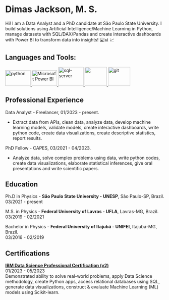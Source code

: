 # Dimas Jackson, M. S.

Hi! I am a Data Analyst and a PhD candidate at São Paulo State University. I build solutions using Artificial Intelligence/Machine Learning in Python, manage datasets with SQL/DAX/Pandas and create interactive dashboards with Power BI to transform data into insights! 💻📊 📈

## Languages and Tools:

 <p align="left"> <a href="https://www.python.org" target="_blank"> <img src="https://user-images.githubusercontent.com/114688989/234060602-71d8e4ee-5566-4e69-a4c8-77ffe61db9fe.png" alt="python" width="80" height="50"/> </a> 
 <a href="https://powerbi.microsoft.com/en-au/" target="_blank"> <img src="https://logos-world.net/wp-content/uploads/2022/02/Microsoft-Power-BI-Symbol-700x394.png" alt="Microsoft Power BI" width="80" height="50"/> </a>
  <a href="https://www.microsoft.com/pt-br/sql-server/sql-server-downloads" target="_blank"> <img src="https://www.commvault.com/wp-content/uploads/2019/08/sql-server_logo.jpg?quality=80&w=930" alt="sql-server" width="80" height="60"/> </a> 
 <a href="https://www.postgresql.org/" target="_blank"> <img src="https://user-images.githubusercontent.com/114688989/234062456-fa6e0d8c-2db6-4c41-a826-643c8dcf588c.png" width="70" height="60"/> </a> 
 <a href="https://git-scm.com/" target="_blank"> <img src="https://user-images.githubusercontent.com/114688989/234062957-df43a902-5579-435f-b890-c03cf381712a.png" alt="git" width="70" height="60"/> </a> 

## Professional Experience
Data Analyst - Freelancer, 01/2023 - present.
* Extract data from APIs, clean data, analyze data, develop machine learning models, validate models, create interactive dashboards, write python code, create data visualizations, create descriptive statistics, report results.

PhD Fellow - CAPES, 03/2021 - 04/2023.
* Analyze data, solve complex problems using data, write python codes, create data visualizations, elaborate statistical inferences, give oral presentations and write scientific papers.

## Education
 
Ph.D in Physics - **São Paulo State University - UNESP**, São Paulo-SP, Brazil.
<br> 03/2021 - present

M.S. in Physics - **Federal University of Lavras - UFLA**, Lavras-MG, Brazil.
<br> 03/2019 - 02/2021

Bachelor in Physics - **Federal University of Itajubá - UNIFEI**, Itajubá-MG, Brazil.
<br> 03/2016 - 02/2019

## Certifications
[**IBM Data Science Professional Certification (v2)**](https://www.credly.com/badges/6efd515f-7553-4c12-b68b-34629b3d1cb6/public_url)
<br> 01/2023 - 05/2023
<br> Demonstrated ability to solve real-world problems, apply Data Science methodology, create Python apps, access relational databases using SQL, generate data visualizations, construct & evaluate Machine Learning (ML) models using Scikit-learn.

